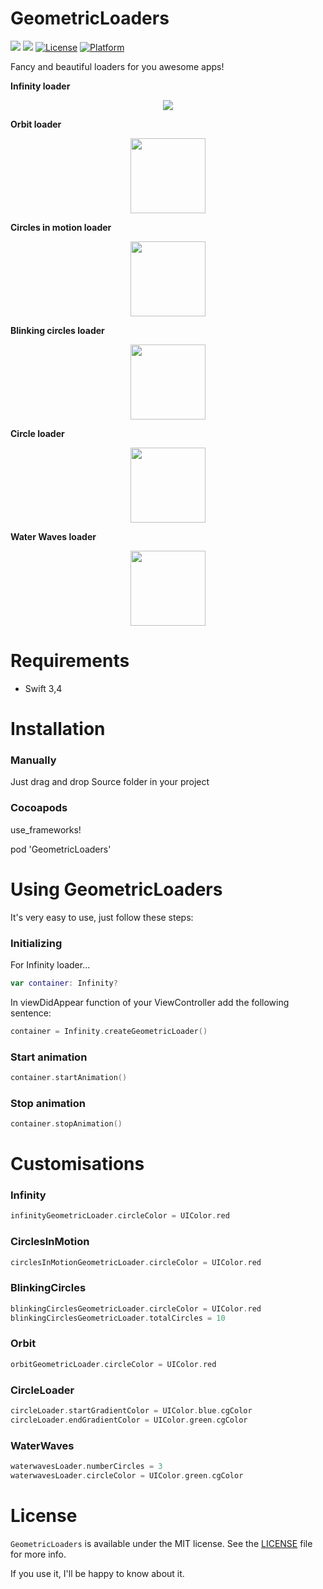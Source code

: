# GeometricLoaders
![](https://img.shields.io/badge/language-swift-blue.svg)
![](https://img.shields.io/badge/version-1.0.0-red.svg)
[![License](https://img.shields.io/cocoapods/l/RecordButton.svg?style=flat)](https://github.com/pablogsIO/GeometricLoaders)
[![Platform](https://img.shields.io/cocoapods/p/RecordButton.svg?style=flat)](https://github.com/pablogsIO/GeometricLoaders)

Fancy and beautiful loaders for you awesome apps!

**Infinity loader**
<p align="center">
<img src="https://raw.githubusercontent.com/pablogsIO/GeometricLoaders/master/Images/infinityloader.gif"/>
</p>

**Orbit loader**
<p align="center">
<img src="https://raw.githubusercontent.com/pablogsIO/GeometricLoaders/master/Images/orbitloader.gif" height="120px"/>
</p>

**Circles in motion loader**
<p align="center">
<img src="https://raw.githubusercontent.com/pablogsIO/GeometricLoaders/master/Images/circleinmotionloader.gif" height="120px"/>
</p>

**Blinking circles loader**
<p align="center">
<img src="https://raw.githubusercontent.com/pablogsIO/GeometricLoaders/master/Images/blinkingcirclesLoader.gif" height="120px"/>
</p>

**Circle loader**
<p align="center">
<img src="https://raw.githubusercontent.com/pablogsIO/GeometricLoaders/master/Images/circleLoader.gif" height="120px"/>
</p>

**Water Waves loader**
<p align="center">
<img src="https://raw.githubusercontent.com/pablogsIO/GeometricLoaders/master/Images/waterwaves.gif" height="120px"/>
</p>

# Requirements

* Swift 3,4

# Installation

### Manually

Just drag and drop Source folder in your project

### Cocoapods

use_frameworks!

pod 'GeometricLoaders'

# Using GeometricLoaders

It's very easy to use, just follow these steps:

### Initializing
For Infinity loader...

```swift
var container: Infinity?
```

In viewDidAppear function of your ViewController add the following sentence:
```swift
container = Infinity.createGeometricLoader()
```
### Start animation
```swift
container.startAnimation()
```
### Stop animation
```swift
container.stopAnimation()
```

# Customisations

### Infinity

```swift
infinityGeometricLoader.circleColor = UIColor.red
```

### CirclesInMotion
```swift
circlesInMotionGeometricLoader.circleColor = UIColor.red
```
### BlinkingCircles
```swift
blinkingCirclesGeometricLoader.circleColor = UIColor.red
blinkingCirclesGeometricLoader.totalCircles = 10
```
### Orbit
```swift
orbitGeometricLoader.circleColor = UIColor.red
```
### CircleLoader
```swift
circleLoader.startGradientColor = UIColor.blue.cgColor
circleLoader.endGradientColor = UIColor.green.cgColor
```
### WaterWaves
```swift
waterwavesLoader.numberCircles = 3
waterwavesLoader.circleColor = UIColor.green.cgColor
```

# License

`GeometricLoaders` is available under the MIT license. See the [LICENSE](LICENSE) file for more info.

If you use it, I'll be happy to know about it.
